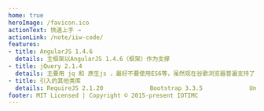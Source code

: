 ```yaml
---
home: true
heroImage: /favicon.ico
actionText: 快速上手 →
actionLink: /note/iiw-code/
features:
- title: AngularJS 1.4.6
  details: 主框架以AngularJS 1.4.6（框架）作为支撑
- title: jQuery 2.1.4
  details: 主要用 jq 和 原生js ，最好不要使用ES6等，虽然现在谷歌浏览器普遍支持了，但是还是有很多不兼容的，特别是你永远想不到现场民警会用什么打开。
- title: 引入的其他类库
  details: RequireJS 2.1.20　　　　　　　　Bootstrap 3.3.5　　　　　　　　Underscore 1.8.3　　　　　　　　hammer 2.0.4　　　　　　　　　　　IScroll 5.1.2　　　　　　　　　　　moment 2.10.6
footer: MIT Licensed | Copyright © 2015-present IOTIMC
---
```

